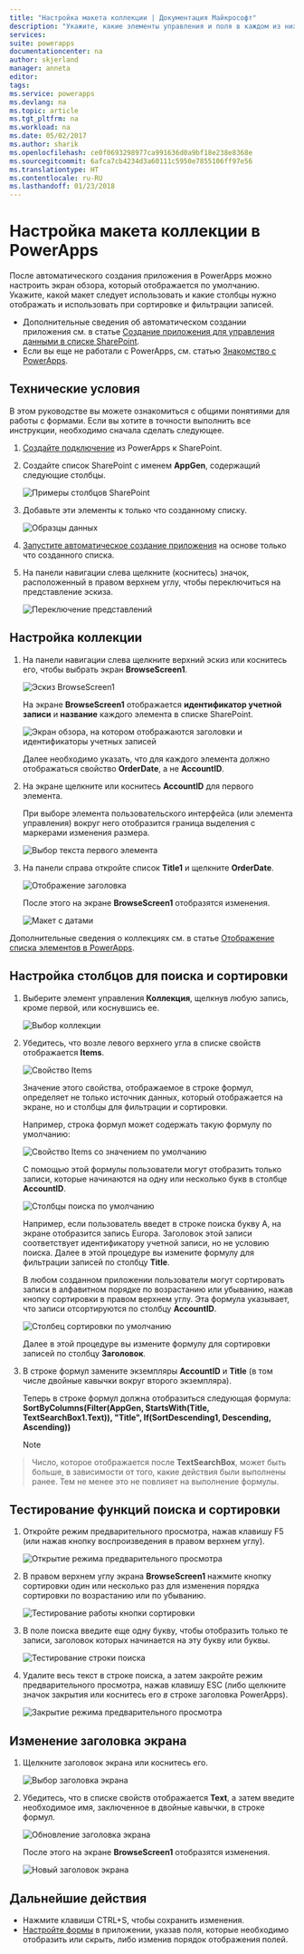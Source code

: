 ```yaml
---
title: "Настройка макета коллекции | Документация Майкрософт"
description: "Укажите, какие элементы управления и поля в каждом из них необходимо отображать, а также какие столбцы нужно использовать для сортировки и поиска записей."
services: 
suite: powerapps
documentationcenter: na
author: skjerland
manager: anneta
editor: 
tags: 
ms.service: powerapps
ms.devlang: na
ms.topic: article
ms.tgt_pltfrm: na
ms.workload: na
ms.date: 05/02/2017
ms.author: sharik
ms.openlocfilehash: ce0f0693298977ca991636d0a9bf18e238e8368e
ms.sourcegitcommit: 6afca7cb4234d3a60111c5950e7855106ff97e56
ms.translationtype: HT
ms.contentlocale: ru-RU
ms.lasthandoff: 01/23/2018
---
```

# <a name="customize-a-gallery-layout-in-powerapps"></a>Настройка макета коллекции в PowerApps
После автоматического создания приложения в PowerApps можно настроить экран обзора, который отображается по умолчанию. Укажите, какой макет следует использовать и какие столбцы нужно отображать и использовать при сортировке и фильтрации записей.

* Дополнительные сведения об автоматическом создании приложения см. в статье [Создание приложения для управления данными в списке SharePoint](app-from-sharepoint.md).
* Если вы еще не работали с PowerApps, см. статью [Знакомство с PowerApps](getting-started.md).

## <a name="prerequisites"></a>Технические условия
В этом руководстве вы можете ознакомиться с общими понятиями для работы с формами. Если вы хотите в точности выполнить все инструкции, необходимо сначала сделать следующее.

1. [Создайте подключение](connect-to-sharepoint.md) из PowerApps к SharePoint.
2. Создайте список SharePoint с именем **AppGen**, содержащий следующие столбцы.
   
    ![Примеры столбцов SharePoint](./media/customize-layout-sharepoint/list-columns.png)
3. Добавьте эти элементы к только что созданному списку.
   
    ![Образцы данных](./media/customize-layout-sharepoint/sample-data.png)
4. [Запустите автоматическое создание приложения](app-from-sharepoint.md) на основе только что созданного списка.
5. На панели навигации слева щелкните (коснитесь) значок, расположенный в правом верхнем углу, чтобы переключиться на представление эскиза.
   
    ![Переключение представлений](./media/customize-layout-sharepoint/toggle-view.png)

## <a name="customize-the-gallery"></a>Настройка коллекции
1. На панели навигации слева щелкните верхний эскиз или коснитесь его, чтобы выбрать экран **BrowseScreen1**.
   
    ![Эскиз BrowseScreen1](./media/customize-layout-sharepoint/browse-thumbnail.png)
   
    На экране **BrowseScreen1** отображается **идентификатор учетной записи** и **название** каждого элемента в списке SharePoint.
   
    ![Экран обзора, на котором отображаются заголовки и идентификаторы учетных записей](./media/customize-layout-sharepoint/browse-accountid.png)
   
    Далее необходимо указать, что для каждого элемента должно отображаться свойство **OrderDate**, а не **AccountID**.
2. На экране щелкните или коснитесь **AccountID** для первого элемента.
   
    При выборе элемента пользовательского интерфейса (или элемента управления) вокруг него отобразится граница выделения с маркерами изменения размера.
   
    ![Выбор текста первого элемента](./media/customize-layout-sharepoint/select-body.png)
3. На панели справа откройте список **Title1** и щелкните **OrderDate**.
   
    ![Отображение заголовка](./media/customize-layout-sharepoint/bind-data.png)
   
    После этого на экране **BrowseScreen1** отобразятся изменения.
   
    ![Макет с датами](./media/customize-layout-sharepoint/browse-dates.png)

Дополнительные сведения о коллекциях см. в статье [Отображение списка элементов в PowerApps](add-gallery.md).

## <a name="set-the-sort-and-search-columns"></a>Настройка столбцов для поиска и сортировки
1. Выберите элемент управления **Коллекция**, щелкнув любую запись, кроме первой, или коснувшись ее.
   
    ![Выбор коллекции](./media/customize-layout-sharepoint/select-gallery.png)
2. Убедитесь, что возле левого верхнего угла в списке свойств отображается **Items**.
   
    ![Свойство Items](./media/customize-layout-sharepoint/items-property.png)
   
    Значение этого свойства, отображаемое в строке формул, определяет не только источник данных, который отображается на экране, но и столбцы для фильтрации и сортировки.
   
    Например, строка формул может содержать такую формулу по умолчанию:
   
    ![Свойство Items со значением по умолчанию](./media/customize-layout-sharepoint/default-items.png)
   
    С помощью этой формулы пользователи могут отобразить только записи, которые начинаются на одну или несколько букв в столбце **AccountID**.
   
    ![Столбцы поиска по умолчанию](./media/customize-layout-sharepoint/default-search.png)
   
    Например, если пользователь введет в строке поиска букву A, на экране отобразится запись Europa. Заголовок этой записи соответствует идентификатору учетной записи, но не условию поиска. Далее в этой процедуре вы измените формулу для фильтрации записей по столбцу **Title**.
   
    В любом созданном приложении пользователи могут сортировать записи в алфавитном порядке по возрастанию или убыванию, нажав кнопку сортировки в правом верхнем углу. Эта формула указывает, что записи отсортируются по столбцу **AccountID**.
   
    ![Столбец сортировки по умолчанию](./media/customize-layout-sharepoint/default-sort.png)
   
    Далее в этой процедуре вы измените формулу для сортировки записей по столбцу **Заголовок**.
3. В строке формул замените экземпляры **AccountID** и **Title** (в том числе двойные кавычки вокруг второго экземпляра).
   
    Теперь в строке формул должна отобразиться следующая формула:<br>
    **SortByColumns(Filter(AppGen, StartsWith(Title, TextSearchBox1.Text)), "Title", If(SortDescending1, Descending, Ascending))**
   
    > [!NOTE]
> Число, которое отображается после **TextSearchBox**, может быть больше, в зависимости от того, какие действия были выполнены ранее. Тем не менее это не повлияет на выполнение формулы.

## <a name="test-sorting-and-searching"></a>Тестирование функций поиска и сортировки
1. Откройте режим предварительного просмотра, нажав клавишу F5 (или нажав кнопку воспроизведения в правом верхнем углу).
   
    ![Открытие режима предварительного просмотра](./media/customize-layout-sharepoint/open-preview.png)
2. В правом верхнем углу экрана **BrowseScreen1** нажмите кнопку сортировки один или несколько раз для изменения порядка сортировки по возрастанию или по убыванию.
   
    ![Тестирование работы кнопки сортировки](./media/customize-layout-sharepoint/test-sort.png)
3. В поле поиска введите еще одну букву, чтобы отобразить только те записи, заголовок которых начинается на эту букву или буквы.
   
    ![Тестирование строки поиска](./media/customize-layout-sharepoint/test-search.png)
4. Удалите весь текст в строке поиска, а затем закройте режим предварительного просмотра, нажав клавишу ESC (либо щелкните значок закрытия или коснитесь его *в* строке заголовка PowerApps).
   
    ![Закрытие режима предварительного просмотра](./media/customize-layout-sharepoint/close-preview.png)

## <a name="change-the-title-of-the-screen"></a>Изменение заголовка экрана
1. Щелкните заголовок экрана или коснитесь его.
   
    ![Выбор заголовка экрана](./media/customize-layout-sharepoint/select-screen-title.png)
2. Убедитесь, что в списке свойств отображается **Text**, а затем введите необходимое имя, заключенное в двойные кавычки, в строке формул.
   
    ![Обновление заголовка экрана](./media/customize-layout-sharepoint/update-screen-title.png)
   
    После этого на экране **BrowseScreen1** отобразятся изменения.
   
    ![Новый заголовок экрана](./media/customize-layout-sharepoint/new-screen-title.png)

## <a name="next-steps"></a>Дальнейшие действия
* Нажмите клавиши CTRL+S, чтобы сохранить изменения.
* [Настройте формы](customize-forms-sharepoint.md) в приложении, указав поля, которые необходимо отобразить или скрыть, либо изменив порядок отображения полей.

